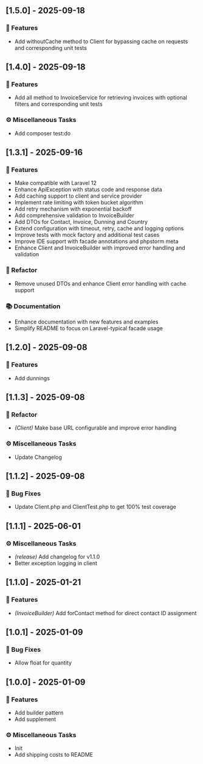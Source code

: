 ## [1.5.0] - 2025-09-18

### 🚀 Features

- Add withoutCache method to Client for bypassing cache on requests and corresponding unit tests
## [1.4.0] - 2025-09-18

### 🚀 Features

- Add all method to InvoiceService for retrieving invoices with optional filters and corresponding unit tests

### ⚙️ Miscellaneous Tasks

- Add composer test:do
## [1.3.1] - 2025-09-16

### 🚀 Features

- Make compatible with Laravel 12
- Enhance ApiException with status code and response data
- Add caching support to client and service provider
- Implement rate limiting with token bucket algorithm
- Add retry mechanism with exponential backoff
- Add comprehensive validation to InvoiceBuilder
- Add DTOs for Contact, Invoice, Dunning and Country
- Extend configuration with timeout, retry, cache and logging options
- Improve tests with mock factory and additional test cases
- Improve IDE support with facade annotations and phpstorm meta
- Enhance Client and InvoiceBuilder with improved error handling and validation

### 🚜 Refactor

- Remove unused DTOs and enhance Client error handling with cache support

### 📚 Documentation

- Enhance documentation with new features and examples
- Simplify README to focus on Laravel-typical facade usage
## [1.2.0] - 2025-09-08

### 🚀 Features

- Add dunnings
## [1.1.3] - 2025-09-08

### 🚜 Refactor

- *(Client)* Make base URL configurable and improve error handling

### ⚙️ Miscellaneous Tasks

- Update Changelog
## [1.1.2] - 2025-09-08

### 🐛 Bug Fixes

- Update Client.php and ClientTest.php to get 100% test coverage
## [1.1.1] - 2025-06-01

### ⚙️ Miscellaneous Tasks

- *(release)* Add changelog for v1.1.0
- Better exception logging in client
## [1.1.0] - 2025-01-21

### 🚀 Features

- *(InvoiceBuilder)* Add forContact method for direct contact ID assignment
## [1.0.1] - 2025-01-09

### 🐛 Bug Fixes

- Allow float for quantity
## [1.0.0] - 2025-01-09

### 🚀 Features

- Add builder pattern
- Add supplement

### ⚙️ Miscellaneous Tasks

- Init
- Add shipping costs to README
